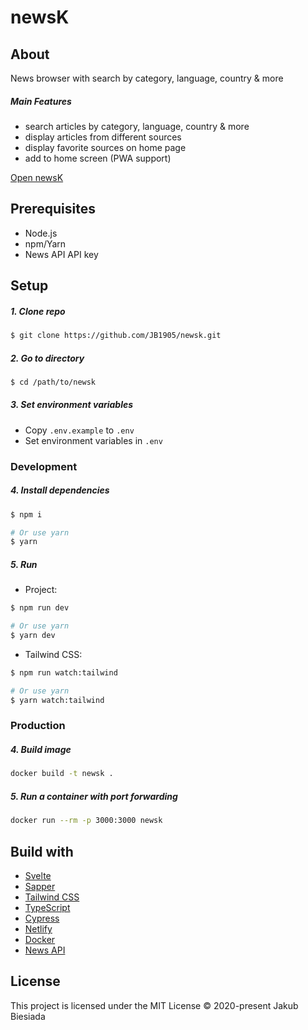 # newsK

## About

News browser with search by category, language, country & more

##### Main Features

- search articles by category, language, country & more
- display articles from different sources
- display favorite sources on home page
- add to home screen (PWA support)

[Open newsK](https://newsk.netlify.app/)

## Prerequisites

- Node.js
- npm/Yarn
- News API API key

## Setup

##### 1. Clone repo

```sh
$ git clone https://github.com/JB1905/newsk.git
```

##### 2. Go to directory

```sh
$ cd /path/to/newsk
```

##### 3. Set environment variables

- Copy `.env.example` to `.env`
- Set environment variables in `.env`

### Development

##### 4. Install dependencies

```sh
$ npm i

# Or use yarn
$ yarn
```

##### 5. Run

- Project:

```sh
$ npm run dev

# Or use yarn
$ yarn dev
```

- Tailwind CSS:

```sh
$ npm run watch:tailwind

# Or use yarn
$ yarn watch:tailwind
```

### Production

##### 4. Build image

```sh
docker build -t newsk .
```

##### 5. Run a container with port forwarding

```sh
docker run --rm -p 3000:3000 newsk
```

## Build with

- [Svelte](https://svelte.dev/)
- [Sapper](https://sapper.svelte.dev/)
- [Tailwind CSS](https://tailwindcss.com/)
- [TypeScript](https://www.typescriptlang.org/)
- [Cypress](https://www.cypress.io/)
- [Netlify](https://www.netlify.com/)
- [Docker](https://www.docker.com/)
- [News API](https://newsapi.org/)

## License

This project is licensed under the MIT License © 2020-present Jakub Biesiada
